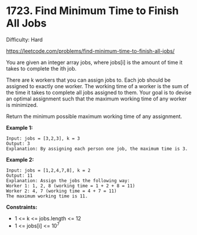 # 1723. Find Minimum Time to Finish All Jobs

Difficulty: Hard

https://leetcode.com/problems/find-minimum-time-to-finish-all-jobs/

You are given an integer array jobs, where jobs[i] is the amount of time it takes to complete the ith job.

There are k workers that you can assign jobs to. Each job should be assigned to exactly one worker. The working time of a worker is the sum of the time it takes to complete all jobs assigned to them. Your goal is to devise an optimal assignment such that the maximum working time of any worker is minimized.

Return the minimum possible maximum working time of any assignment.

**Example 1:**
```
Input: jobs = [3,2,3], k = 3
Output: 3
Explanation: By assigning each person one job, the maximum time is 3.
```

**Example 2:**
```
Input: jobs = [1,2,4,7,8], k = 2
Output: 11
Explanation: Assign the jobs the following way:
Worker 1: 1, 2, 8 (working time = 1 + 2 + 8 = 11)
Worker 2: 4, 7 (working time = 4 + 7 = 11)
The maximum working time is 11.
```

**Constraints:**

* 1 <= k <= jobs.length <= 12
* 1 <= jobs[i] <= 10<sup>7</sup>
